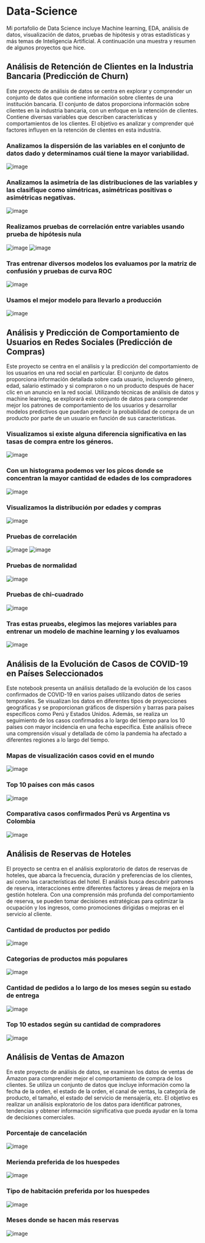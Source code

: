 # Data-Science
Mi portafolio de Data Science incluye Machine learning, EDA, análisis de datos, visualización de datos, pruebas de hipótesis y otras estadísticas y más temas de Inteligencia Artificial. 
A continuación una muestra y resumen de algunos proyectos que hice.

## Análisis de Retención de Clientes en la Industria Bancaria (Predicción de Churn)
Este proyecto de análisis de datos se centra en explorar y comprender un conjunto de datos que contiene información sobre clientes de una institución bancaria. El conjunto de datos proporciona información sobre clientes en la industria bancaria, con un enfoque en la retención de clientes. Contiene diversas variables que describen características y comportamientos de los clientes. El objetivo es analizar y comprender qué factores influyen en la retención de clientes en esta industria.

### Analizamos la dispersión de las variables en el conjunto de datos dado y determinamos cuál tiene la mayor variabilidad.
![image](https://github.com/BrujitoOz/Data-Science/assets/54969025/99bc4e9e-74d3-430b-963e-29319079e549)

### Analizamos la asimetría de las distribuciones de las variables y las clasifique como simétricas, asimétricas positivas o asimétricas negativas. 
![image](https://github.com/BrujitoOz/Data-Science/assets/54969025/54becbda-22e5-4c4a-904e-5db5c9d8002b)

### Realizamos pruebas de correlación entre variables usando prueba de hipótesis nula
![image](https://github.com/BrujitoOz/Data-Science/assets/54969025/3001b0a1-6520-4e49-b044-4aa21aece1b2)
![image](https://github.com/BrujitoOz/Data-Science/assets/54969025/a25dbb3a-3e27-4c08-a10c-982648d1c30e)

### Tras entrenar diversos modelos los evaluamos por la matriz de confusión y pruebas de curva ROC
![image](https://github.com/BrujitoOz/Data-Science/assets/54969025/6c0a21ec-706f-4906-87e3-fba1ec863ac0)

### Usamos el mejor modelo para llevarlo a producción
![image](https://github.com/BrujitoOz/Data-Science/assets/54969025/63d51774-e552-49d4-8986-e2293cc6a430)


## Análisis y Predicción de Comportamiento de Usuarios en Redes Sociales (Predicción de Compras)
Este proyecto se centra en el análisis y la predicción del comportamiento de los usuarios en una red social en particular. El conjunto de datos proporciona información detallada sobre cada usuario, incluyendo género, edad, salario estimado y si compraron o no un producto después de hacer clic en un anuncio en la red social. Utilizando técnicas de análisis de datos y machine learning, se explorará este conjunto de datos para comprender mejor los patrones de comportamiento de los usuarios y desarrollar modelos predictivos que puedan predecir la probabilidad de compra de un producto por parte de un usuario en función de sus características.

### Visualizamos si existe alguna diferencia significativa en las tasas de compra entre los géneros.
![image](https://github.com/BrujitoOz/Data-Science/assets/54969025/cb28278c-d631-4168-87e7-090d0760dedb)

### Con un histograma podemos ver los picos donde se concentran la mayor cantidad de edades de los compradores
![image](https://github.com/BrujitoOz/Data-Science/assets/54969025/9a1da5ba-1ace-4aa0-b2cb-1ccc0c70f2cc)

### Visualizamos la distribución por edades y compras 
![image](https://github.com/BrujitoOz/Data-Science/assets/54969025/70f9aefa-7d8e-47c0-871e-db4ccf1a249f)

### Pruebas de correlación
![image](https://github.com/BrujitoOz/Data-Science/assets/54969025/52cfb59a-e989-4e37-a418-ada4a8edecab)
![image](https://github.com/BrujitoOz/Data-Science/assets/54969025/3c543d27-fed2-4325-b58c-771c705d4c9b)

### Pruebas de normalidad
![image](https://github.com/BrujitoOz/Data-Science/assets/54969025/916581e9-b61a-45e5-a6a5-ee2d739a40bc)

### Pruebas de chi-cuadrado
![image](https://github.com/BrujitoOz/Data-Science/assets/54969025/9a4b6539-9e06-4b28-8a22-cd5e7ffa6f49)

### Tras estas prueabs, elegimos las mejores variables para entrenar un modelo de machine learning y los evaluamos
![image](https://github.com/BrujitoOz/Data-Science/assets/54969025/f8cafdd8-52c6-4c4d-a944-f89c13b4b7bf)


## Análisis de la Evolución de Casos de COVID-19 en Países Seleccionados
Este notebook presenta un análisis detallado de la evolución de los casos confirmados de COVID-19 en varios países utilizando datos de series temporales. Se visualizan los datos en diferentes tipos de proyecciones geográficas y se proporcionan gráficos de dispersión y barras para países específicos como Perú y Estados Unidos. Además, se realiza un seguimiento de los casos confirmados a lo largo del tiempo para los 10 países con mayor incidencia en una fecha específica. Este análisis ofrece una comprensión visual y detallada de cómo la pandemia ha afectado a diferentes regiones a lo largo del tiempo.

### Mapas de visualización casos covid en el mundo
![image](https://github.com/BrujitoOz/Data-Science/assets/54969025/c69ccd96-df76-48be-85bb-e0530eaeb6ef)

### Top 10 países con más casos
![image](https://github.com/BrujitoOz/Data-Science/assets/54969025/ba3ee0e8-b6c6-4561-9585-e9f98d5e2c1d)

### Comparativa casos confirmados Perú vs Argentina vs Colombia
![image](https://github.com/BrujitoOz/Data-Science/assets/54969025/759f44df-7826-43ff-91f2-97d26922754b)


## Análisis de Reservas de Hoteles
El proyecto se centra en el análisis exploratorio de datos de reservas de hoteles, que abarca la frecuencia, duración y preferencias de los clientes, así como las características del hotel. El análisis busca descubrir patrones de reserva, interacciones entre diferentes factores y áreas de mejora en la gestión hotelera. Con una comprensión más profunda del comportamiento de reserva, se pueden tomar decisiones estratégicas para optimizar la ocupación y los ingresos, como promociones dirigidas o mejoras en el servicio al cliente.

### Cantidad de productos por pedido
![image](https://github.com/BrujitoOz/Data-Science/assets/54969025/89ff5f41-7125-48d5-896b-d0ed773fd0b1)

### Categorias de productos más populares
![image](https://github.com/BrujitoOz/Data-Science/assets/54969025/71854ff3-b073-44c0-a8f0-4ccd131bdec3)

### Cantidad de pedidos a lo largo de los meses según su estado de entrega
![image](https://github.com/BrujitoOz/Data-Science/assets/54969025/9855d678-0f5e-4b84-8301-21b09b61b69c)

### Top 10 estados según su cantidad de compradores
![image](https://github.com/BrujitoOz/Data-Science/assets/54969025/c744cc3c-cc41-4438-b97b-7b6c3bd2ff72)


## Análisis de Ventas de Amazon
En este proyecto de análisis de datos, se examinan los datos de ventas de Amazon para comprender mejor el comportamiento de compra de los clientes. Se utiliza un conjunto de datos que incluye información como la fecha de la orden, el estado de la orden, el canal de ventas, la categoría de producto, el tamaño, el estado del servicio de mensajería, etc. El objetivo es realizar un análisis exploratorio de los datos para identificar patrones, tendencias y obtener información significativa que pueda ayudar en la toma de decisiones comerciales.

### Porcentaje de cancelación
![image](https://github.com/BrujitoOz/Data-Science/assets/54969025/297b9f58-62cc-409e-a2fd-9e1856421a4a)

### Merienda preferida de los huespedes
![image](https://github.com/BrujitoOz/Data-Science/assets/54969025/8a59e9d6-4c4d-45fb-a2e2-4b4018f579ef)

### Tipo de habitación preferida por los huespedes
![image](https://github.com/BrujitoOz/Data-Science/assets/54969025/0b9f8268-8324-47fd-98e3-d376351bbbaf)

### Meses donde se hacen más reservas
![image](https://github.com/BrujitoOz/Data-Science/assets/54969025/ce600f2b-0ab8-40e8-9ab5-2f25e1915b35)
